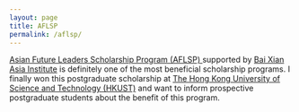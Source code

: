 ```yaml
---
layout: page
title: AFLSP
permalink: /aflsp/
---
```


[Asian Future Leaders Scholarship Program (AFLSP) ](https://pg.ust.hk/aflsp) supported by [Bai Xian Asia Institute](https://www.bxai.org/) is definitely one of the most beneficial scholarship programs. I finally won this postgraduate scholarship at [The Hong Kong University of Science and Technology (HKUST)](https://www.ust.hk/) and want to inform prospective postgraduate students about the benefit of this program.
